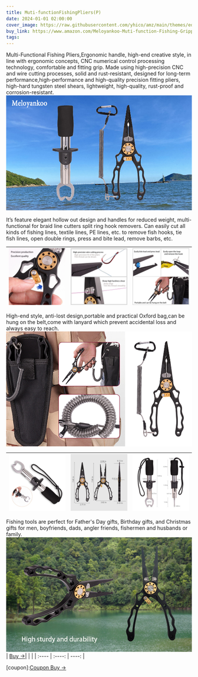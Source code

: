 ```yaml
---
title: Muti-functionFishingPliers(P)
date: 2024-01-01 02:00:00
cover_image: https://raw.githubusercontent.com/yhico/amz/main/themes/edinburgh/source/images/Muti-functionFishingPliers(P)/Muti-functionFishingPliers(P).jpg
buy_link: https://www.amazon.com/Meloyankoo-Muti-function-Fishing-Gripper-Remover/dp/B0CQHFYX5R
tags:
---
```


Multi-Functional Fishing Pliers,Ergonomic handle, high-end creative style, in line with ergonomic concepts, CNC numerical control processing technology, comfortable and fitting grip.
Made using high-precision CNC and wire cutting processes, solid and rust-resistant, designed for long-term performance,high-performance and high-quality precision fitting pliers, high-hard tungsten steel shears, lightweight, high-quality, rust-proof and corrosion-resistant.
![avatar][p1]

It’s feature elegant hollow out design and handles for reduced weight, multi-functional for braid line cutters split ring hook removers.
Can easily cut all kinds of fishing lines, textile lines, PE lines, etc. to remove fish hooks, tie fish lines, open double rings, press and bite lead, remove barbs, etc.

|  ![avatar][p3] | ![avatar][p4] | ![avatar][p5] |
|  :----  | ----  | ----:  |

High-end style, anti-lost design,portable and practical Oxford bag,can be hung on the belt,come with lanyard which prevent accidental loss and always easy to reach.
![avatar][p6]

|  ![avatar][p7] | ![avatar][p8] | ![avatar][p9] |
|  :----  | ----  | ----:  |

Fishing tools are perfect for Father's Day gifts, Birthday gifts, and Christmas gifts for men, boyfriends, dads, angler friends, fishermen and husbands or family.
![avatar][p10]
| <a class="buy" href="https://www.amazon.com/Meloyankoo-Muti-function-Fishing-Gripper-Remover/dp/B0CQHFYX5R" target="_blank"><span>Buy &#8594;</span></a>| | |
|  :----  | :----:  | ----:  |

[p1]:https://raw.githubusercontent.com/yhico/amz/main/themes/edinburgh/source/images/Muti-functionFishingPliers(P)/p1.jpg
[p2]:https://raw.githubusercontent.com/yhico/amz/main/themes/edinburgh/source/images/Muti-functionFishingPliers(P)/p2.jpg
[p3]:https://raw.githubusercontent.com/yhico/amz/main/themes/edinburgh/source/images/Muti-functionFishingPliers(P)/p3.jpg
[p4]:https://raw.githubusercontent.com/yhico/amz/main/themes/edinburgh/source/images/Muti-functionFishingPliers(P)/p4.jpg
[p5]:https://raw.githubusercontent.com/yhico/amz/main/themes/edinburgh/source/images/Muti-functionFishingPliers(P)/p5.jpg
[p6]:https://raw.githubusercontent.com/yhico/amz/main/themes/edinburgh/source/images/Muti-functionFishingPliers(P)/p6.jpg
[p7]:https://raw.githubusercontent.com/yhico/amz/main/themes/edinburgh/source/images/Muti-functionFishingPliers(P)/p7.jpg
[p8]:https://raw.githubusercontent.com/yhico/amz/main/themes/edinburgh/source/images/Muti-functionFishingPliers(P)/p8.jpg
[p9]:https://raw.githubusercontent.com/yhico/amz/main/themes/edinburgh/source/images/Muti-functionFishingPliers(P)/p9.jpg
[p10]:https://raw.githubusercontent.com/yhico/amz/main/themes/edinburgh/source/images/Muti-functionFishingPliers(P)/p10.jpg
[coupon]:<a class="buy" href="https://www.amazon.com/promotion/psp/A310KKEUM8UJ9H" target="_blank"><span>Coupon Buy &#8594;</span></a> 
